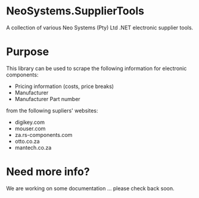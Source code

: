# NeoSystems.SupplierTools

A collection of various Neo Systems (Pty) Ltd .NET electronic supplier tools.

# Purpose

This library can be used to scrape the following information for electronic components:

  * Pricing information (costs, price breaks)
  * Manufacturer
  * Manufacturer Part number
  
from the following supliers' websites:

  * digikey.com
  * mouser.com
  * za.rs-components.com
  * otto.co.za
  * mantech.co.za



# Need more info?

We are working on some documentation ... please check back soon.


